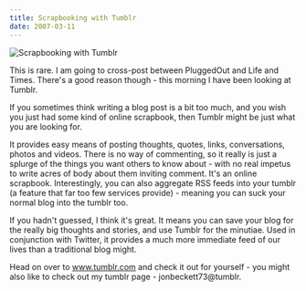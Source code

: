 ```yaml
---
title: Scrapbooking with Tumblr
date: 2007-03-11
---
```


![Scrapbooking with Tumblr](https://source.unsplash.com/7QCBakMyDCE/1600x900)

This is rare. I am going to cross-post between PluggedOut and Life and Times. There's a good reason though - this morning I have been looking at Tumblr.

If you sometimes think writing a blog post is a bit too much, and you wish you just had some kind of online scrapbook, then Tumblr might be just what you are looking for.

It provides easy means of posting thoughts, quotes, links, conversations, photos and videos. There is no way of commenting, so it really is just a splurge of the things you want others to know about - with no real impetus to write acres of body about them inviting comment. It's an online scrapbook. Interestingly, you can also aggregate RSS feeds into your tumblr (a feature that far too few services provide) - meaning you can suck your normal blog into the tumblr too.

If you hadn't guessed, I think it's great. It means you can save your blog for the really big thoughts and stories, and use Tumblr for the minutiae. Used in conjunction with Twitter, it provides a much more immediate feed of our lives than a traditional blog might.

Head on over to www.tumblr.com and check it out for yourself - you might also like to check out my tumblr page - jonbeckett73@tumblr.